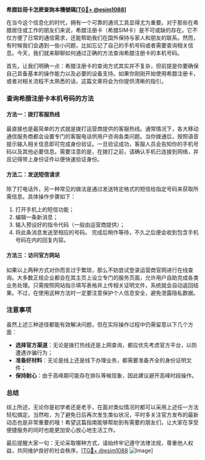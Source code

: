 **希腊註冊卡怎麽查詢本機號碼[[TG💪+ @esim1088](https://t.me/s/esim1088)]**

在当今这个信息化的时代，拥有一个可靠的通讯工具显得尤为重要。对于那些在希腊居住或工作的朋友们来说，希腊注册卡（希腊SIM卡）是不可或缺的存在。它不仅方便了日常的通信需求，还能帮助我们在国外保持与家人和朋友的联系。然而，有时候我们会遇到一些小问题，比如忘记了自己的手机号码或者需要查询相关信息。今天，我们就来聊聊如何通过正确的方法查询希腊注册卡的本机号码。

首先，让我们明确一点：希腊注册卡的查询方式其实并不复杂，但前提是你要确保自己具备基本的操作能力以及必要的设备支持。如果你刚刚开始使用希腊注册卡，或者对相关流程不太熟悉的话，这篇文章将会为你提供清晰的指引。

### 查询希腊注册卡本机号码的方法

#### 方法一：拨打客服热线
最直接也是最简单的方式就是拨打运营商提供的客服热线。通常情况下，各大移动通信服务商都会设置专门的客服电话供用户咨询各类问题。当你拨通后，按照语音提示输入相关信息即可完成身份验证。一旦验证成功，客服人员会告知你的手机号码以及其他必要信息。需要注意的是，在拨打之前，请确认手机已连接到网络，并且记得带上身份证件以便快速验证身份。

#### 方法二：发送短信请求
除了打电话外，另一种常见的做法是通过发送特定格式的短信给指定号码来获取所需信息。具体操作步骤如下：
1. 打开手机上的短信功能；
2. 编辑一条新消息；
3. 输入预设好的指令代码（一般由运营商提供）；
4. 将此条消息发送至相应的号码。
完成后稍作等待，不久之后便会收到包含手机号码在内的回复内容。

#### 方法三：访问官方网站
如果以上两种方式对你而言过于繁琐，那么不妨尝试登录运营商官网进行在线查询。大多数正规企业都会在其主页上设立专门的服务页面，允许用户自助完成各类业务处理。只需按照网站指示填写表格并上传相关证明文件，系统就会自动返回结果。不过，在使用这种方法时一定要注意保护个人信息安全，避免泄露隐私数据。

### 注意事项
虽然上述三种途径都能有效解决问题，但在实际操作过程中仍需留意以下几个方面：
- **选择官方渠道**：无论是拨打热线还是上网查询，都应优先考虑官方平台，以防遭遇诈骗行为；
- **准备好材料**：无论是线上还是线下办理业务，都需要准备齐全的身份证明文件；
- **保持耐心**：由于高峰期可能存在排队等候现象，因此建议避开高峰时段操作。

### 总结
综上所述，无论你是初学者还是老手，在面对类似情况时都可以采用上述任一方法轻松搞定。当然啦，为了避免日后再次发生类似状况，平时多关注官方发布的最新动态也是非常重要的哦！希望这篇指南能够帮助到有需要的朋友们，让大家在享受便捷服务的同时也能更加安心放心地生活工作。

最后提醒大家一句：无论采取哪种方式，请始终牢记遵守法律法规，尊重他人权益，共同维护良好的社会秩序。[[TG💪+ @esim1088](https://t.me/s/esim1088) ![Image](https://i.postimg.cc/4NQfJmqS/Snipaste-2025-05-13-00-14-12.png)]